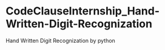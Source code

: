 # CodeClauseInternship_Hand-Written-Digit-Recognization
Hand Written Digit Recognization by python 
